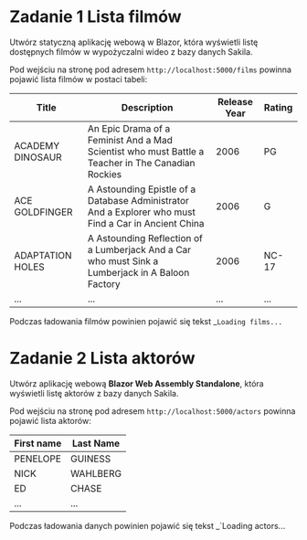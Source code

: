 # Zadanie 1 Lista filmów

Utwórz  statyczną aplikację webową w Blazor, która wyświetli listę dostępnych filmów w wypożyczalni wideo z bazy danych Sakila.

Pod wejściu na stronę pod adresem `http://localhost:5000/films` powinna pojawić lista filmów w postaci tabeli:
	
| Title | Description | Release Year | Rating |
| ---- | ---- | ---- | ---- |
| ACADEMY DINOSAUR | An Epic Drama of a Feminist And a Mad Scientist who must Battle a Teacher in The Canadian Rockies | 2006 | PG |
| ACE GOLDFINGER | A Astounding Epistle of a Database Administrator And a Explorer who must Find a Car in Ancient China | 2006 | G |
| ADAPTATION HOLES | A Astounding Reflection of a Lumberjack And a Car who must Sink a Lumberjack in A Baloon Factory | 2006 | NC-17 |
| ... | ... | ... | ... |

Podczas ładowania filmów powinien pojawić się tekst _`Loading films...`

# Zadanie 2 Lista aktorów

Utwórz aplikację webową **Blazor Web Assembly Standalone**, która wyświetli listę aktorów z bazy danych Sakila.

Pod wejściu na stronę pod adresem `http://localhost:5000/actors` powinna pojawić lista aktorów:
	
| First name | Last Name |
| ---- | ---- |
| PENELOPE | GUINESS |
| NICK | WAHLBERG |
| ED | CHASE |
| ... | ... |

Podczas ładowania danych powinien pojawić się tekst _`Loading actors...
